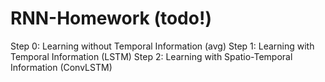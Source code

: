 # RNN-Homework (todo!)

Step 0: Learning without Temporal Information (avg)
Step 1: Learning with Temporal Information (LSTM)
Step 2: Learning with Spatio-Temporal Information (ConvLSTM)

